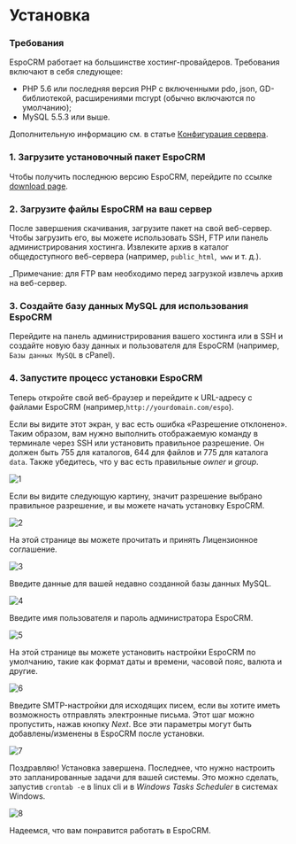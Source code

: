 # Установка

### Требования
EspoCRM работает на большинстве хостинг-провайдеров. Требования включают в себя следующее:

* PHP 5.6 или последняя версия PHP с включенными pdo, json, GD-библиотекой, расширениями mcrypt (обычно включаются по умолчанию);
* MySQL 5.5.3 или выше.

Дополнительную информацию см. в статье [Конфигурация сервера](server-configuration.md).

### 1. Загрузите установочный пакет EspoCRM
Чтобы получить последнюю версию EspoCRM, перейдите по ссылке [download page](http://www.espocrm.com/download/).

### 2. Загрузите файлы EspoCRM на ваш сервер

После завершения скачивания, загрузите пакет на свой веб-сервер. Чтобы загрузить его, вы можете использовать SSH, FTP или панель администрирования хостинга. Извлеките архив в каталог общедоступного веб-сервера (например, `public_html`,` www` и т. д.).

_Примечание: для FTP вам необходимо перед загрузкой извлечь архив на веб-сервер.

### 3. Создайте базу данных MySQL для использования EspoCRM

Перейдите на панель администрирования вашего хостинга или в SSH и создайте новую базу данных и пользователя для EspoCRM (например, `Базы данных MySQL` в cPanel).

### 4. Запустите процесс установки EspoCRM

Теперь откройте свой веб-браузер и перейдите к URL-адресу с файлами EspoCRM (например,`http://yourdomain.com/espo`).

Если вы видите этот экран, у вас есть ошибка «Разрешение отклонено». Таким образом, вам нужно выполнить отображаемую команду в терминале через SSH или установить правильное разрешение. Он должен быть 755 для каталогов, 644 для файлов и 775 для каталога `data`. Также убедитесь, что у вас есть правильные _owner_ и _group_.

![1](https://raw.githubusercontent.com/espocrm/documentation/master/_static/images/administration/installation/1.png)

Если вы видите следующую картину, значит разрешение выбрано правильное разрешение, и вы можете начать установку EspoCRM.

![2](https://raw.githubusercontent.com/espocrm/documentation/master/_static/images/administration/installation/2.png)

На этой странице вы можете прочитать и принять Лицензионное соглашение.

![3](https://raw.githubusercontent.com/espocrm/documentation/master/_static/images/administration/installation/3.png)

Введите данные для вашей недавно созданной базы данных MySQL.

![4](https://raw.githubusercontent.com/espocrm/documentation/master/_static/images/administration/installation/4.png)

Введите имя пользователя и пароль администратора EspoCRM.

![5](https://raw.githubusercontent.com/espocrm/documentation/master/_static/images/administration/installation/5.png)

На этой странице вы можете установить настройки EspoCRM по умолчанию, такие как формат даты и времени, часовой пояс, валюта и другие.

![6](https://raw.githubusercontent.com/espocrm/documentation/master/_static/images/administration/installation/6.png)

Введите SMTP-настройки для исходящих писем, если вы хотите иметь возможность отправлять электронные письма. Этот шаг можно пропустить, нажав кнопку _Next_. Все эти параметры могут быть добавлены/изменены в EspoCRM после установки.

![7](https://raw.githubusercontent.com/espocrm/documentation/master/_static/images/administration/installation/7.png)

Поздравляю! Установка завершена. Последнее, что нужно настроить это запланированные задачи для вашей системы. Это можно сделать, запустив `crontab -e` в linux cli и в _Windows Tasks Scheduler_ в системах Windows.

![8](https://raw.githubusercontent.com/espocrm/documentation/master/_static/images/administration/installation/8.png)

Надеемся, что вам понравится работать в EspoCRM.
